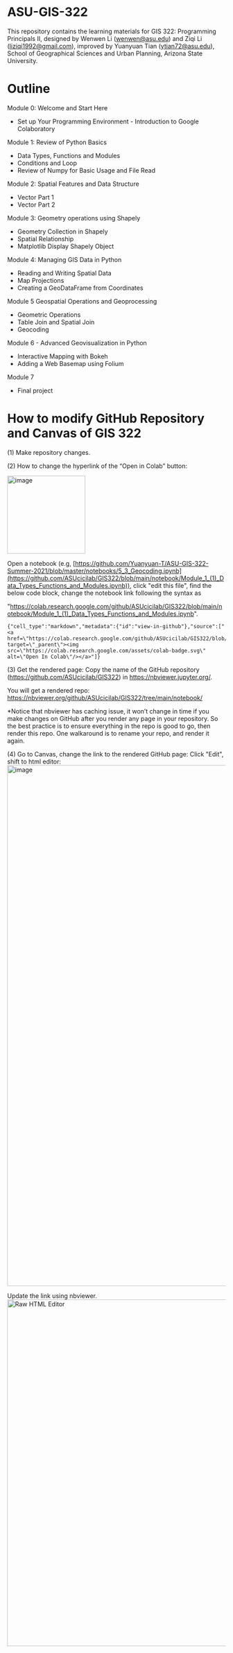 # ASU-GIS-322
This repository contains the learning materials for GIS 322: Programming Principals II, designed by Wenwen Li (wenwen@asu.edu) and Ziqi Li (liziqi1992@gmail.com), improved by Yuanyuan Tian (ytian72@asu.edu), School of Geographical Sciences and Urban Planning, Arizona State University.

# Outline

Module 0: Welcome and Start Here
* Set up Your Programming Environment - Introduction to Google Colaboratory

Module 1: Review of Python Basics
* Data Types, Functions and Modules
* Conditions and Loop
* Review of Numpy for Basic Usage and File Read

Module 2: Spatial Features and Data Structure
* Vector Part 1
* Vector Part 2

Module 3: Geometry operations using Shapely
* Geometry Collection in Shapely
* Spatial Relationship
* Matplotlib Display Shapely Object

Module 4: Managing GIS Data in Python
* Reading and Writing Spatial Data
* Map Projections
* Creating a GeoDataFrame from Coordinates

Module 5 Geospatial Operations and Geoprocessing
* Geometric Operations
* Table Join and Spatial Join
* Geocoding

Module 6 - Advanced Geovisualization in Python
* Interactive Mapping with Bokeh
* Adding a Web Basemap using Folium

Module 7
* Final project



# How to modify GitHub Repository and Canvas of GIS 322

(1) Make repository changes.

(2) How to change the hyperlink of the “Open in Colab” button: 


<img width="180" alt="image" src="https://github.com/ASUcicilab/GIS322/assets/43053656/7ab0aac9-7ef0-4895-be1f-8aa32d2cecf9">


Open a notebook (e.g, [https://github.com/Yuanyuan-T/ASU-GIS-322-Summer-2021/blob/master/notebooks/5_3_Geocoding.ipynb](https://github.com/ASUcicilab/GIS322/blob/main/notebook/Module_1_(1)_Data_Types_Functions_and_Modules.ipynb)), click "edit this file", find the below code block, change the notebook link following the syntax as 

"https://colab.research.google.com/github/ASUcicilab/GIS322/blob/main/notebook/Module_1_(1)_Data_Types_Functions_and_Modules.ipynb". 


```
{"cell_type":"markdown","metadata":{"id":"view-in-github"},"source":["<a href=\"https://colab.research.google.com/github/ASUcicilab/GIS322/blob/main/notebook/Module_1_(1)_Data_Types_Functions_and_Modules.ipynb\" target=\"_parent\"><img src=\"https://colab.research.google.com/assets/colab-badge.svg\" alt=\"Open In Colab\"/></a>"]}
```


(3) Get the rendered page:
Copy the name of the GitHub repository (https://github.com/ASUcicilab/GIS322) in https://nbviewer.jupyter.org/.

You will get a rendered repo: https://nbviewer.org/github/ASUcicilab/GIS322/tree/main/notebook/

*Notice that nbviewer has caching issue, it won’t change in time if you make changes on GitHub after you render any page in your repository. So the best practice is to ensure everything in the repo is good to go, then render this repo. One walkaround is to rename your repo, and render it again. 

(4) Go to Canvas, change the link to the rendered GitHub page:
Click "Edit", shift to html editor:
<img width="1202" alt="image" src="https://github.com/ASUcicilab/GIS322/assets/43053656/178c2eb2-5706-4bd0-9e34-c3a98389c768">

Update the link using nbviewer.
<img width="800" alt="Raw HTML Editor" src="https://user-images.githubusercontent.com/43053656/125877494-ad993e99-c530-4c4e-96be-c9e9675b1348.png">


